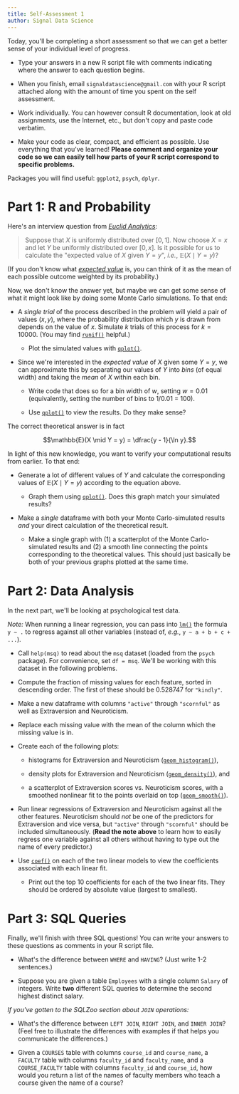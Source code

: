 ```yaml
---
title: Self-Assessment 1
author: Signal Data Science
---
```


Today, you'll be completing a short assessment so that we can get a better sense of your individual level of progress.

* Type your answers in a new R script file with comments indicating where the answer to each question begins.

* When you finish, email `signaldatascience@gmail.com` with your R script attached along with the amount of time you spent on the self assessment.

* Work individually. You can however consult R documentation, look at old assignments, use the Internet, etc., but don't copy and paste code verbatim.

* Make your code as clear, compact, and efficient as possible. Use everything that you've learned! **Please comment and organize your code so we can easily tell how parts of your R script correspond to specific problems.**

Packages you will find useful: `ggplot2`, `psych`, `dplyr`.

Part 1: R and Probability
=========================

Here's an interview question from [*Euclid Analytics*](http://euclidanalytics.com/):

> Suppose that $X$ is uniformly distributed over $[0,1]$. Now choose $X = x$ and let $Y$ be uniformly distributed over $[0,x]$. Is it possible for us to calculate the "expected value of $X$ given $Y = y$", *i.e.*, $\mathbb{E}(X \mid Y = y)$?

(If you don't know what [*expected value*](https://en.wikipedia.org/wiki/Expected_value) is, you can think of it as the mean of each possible outcome weighted by its probability.)

Now, we don't know the answer yet, but maybe we can get some sense of what it might look like by doing some Monte Carlo simulations. To that end:

* A *single trial* of the process described in the problem will yield a pair of values $(x, y)$, where the probability distribution which $y$ is drawn from depends on the value of $x$. Simulate $k$ trials of this process for $k = 10000$. (You may find [`runif()`](https://stat.ethz.ch/R-manual/R-devel/library/stats/html/Uniform.html) helpful.)

	* Plot the simulated values with [`qplot()`](http://docs.ggplot2.org/current/qplot.html).

* Since we're interested in the *expected value* of $X$ given some $Y = y$, we can approximate this by separating our values of $Y$ into *bins* (of equal width) and taking the *mean* of $X$ within each bin.

	* Write code that does so for a bin width of $w$, setting $w = 0.01$ (equivalently, setting the number of bins to 1/0.01 = 100).

	* Use [`qplot()`](http://docs.ggplot2.org/current/qplot.html) to view the results. Do they make sense?

The correct theoretical answer is in fact

$$\mathbb{E}(X \mid Y = y) = \dfrac{y - 1}{\ln y}.$$

In light of this new knowledge, you want to verify your computational results from earlier. To that end:

* Generate a lot of different values of $Y$ and calculate the corresponding values of $\mathbb{E}(X \mid Y = y)$ according to the equation above.

	* Graph them using [`qplot()`](http://docs.ggplot2.org/current/qplot.html). Does this graph match your simulated results?

* Make a *single* dataframe with both your Monte Carlo-simulated results *and* your direct calculation of the theoretical result.

	* Make a single graph with (1) a scatterplot of the Monte Carlo-simulated results and (2) a smooth line connecting the points corresponding to the theoretical values. This should just basically be both of your previous graphs plotted at the same time.

Part 2: Data Analysis
=====================

In the next part, we'll be looking at psychological test data.

*Note:* When running a linear regression, you can pass into [`lm()`](https://stat.ethz.ch/R-manual/R-devel/library/stats/html/lm.html) the formula `y ~ .` to regress against all other variables (instead of, *e.g.*, `y ~ a + b + c + ...`).

* Call `help(msq)` to read about the `msq` dataset (loaded from the `psych` package). For convenience, set `df = msq`. We'll be working with this dataset in the following problems.

* Compute the fraction of missing values for each feature, sorted in descending order. The first of these should be 0.528747 for `"kindly"`.

* Make a new dataframe with columns `"active"` through `"scornful"` as well as Extraversion and Neuroticism.

* Replace each missing value with the mean of the column which the missing value is in.

* Create each of the following plots:

	* histograms for Extraversion and Neuroticism ([`geom_histogram()`](http://docs.ggplot2.org/current/geom_histogram.html)),

	* density plots for Extraversion and Neuroticism ([`geom_density()`](http://docs.ggplot2.org/current/geom_density.html)), and

	* a scatterplot of Extraversion scores vs. Neuroticism scores, with a smoothed nonlinear fit to the points overlaid on top ([`geom_smooth()`](http://docs.ggplot2.org/current/geom_smooth.html)).

* Run linear regressions of Extraversion and Neuroticism against all the other features. Neuroticism should *not* be one of the predictors for Extraversion and vice versa, but `"active"` through `"scornful"` should be included simultaneously. (**Read the note above** to learn how to easily regress one variable against all others without having to type out the name of every predictor.)

* Use [`coef()`](https://stat.ethz.ch/R-manual/R-devel/library/stats/html/coef.html) on each of the two linear models to view the coefficients associated with each linear fit.

	* Print out the top 10 coefficients for each of the two linear fits. They should be ordered by absolute value (largest to smallest).

Part 3: SQL Queries
===================

Finally, we'll finish with three SQL questions! You can write your answers to these questions as comments in your R script file.

* What's the difference between `WHERE` and `HAVING`? (Just write 1-2 sentences.)

* Suppose you are given a table `Employees` with a single column `Salary` of integers. Write **two** different SQL queries to determine the second highest distinct salary.

*If you've gotten to the SQLZoo section about `JOIN` operations:*

* What's the difference between `LEFT JOIN`, `RIGHT JOIN`, and `INNER JOIN`? (Feel free to illustrate the differences with examples if that helps you communicate the differences.)

* Given a `COURSES` table with columns `course_id` and `course_name`, a `FACULTY` table with columns `faculty_id` and `faculty_name`, and a `COURSE_FACULTY` table with columns `faculty_id` and `course_id`, how would you return a list of the names of faculty members who teach a course given the name of a course?